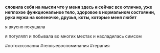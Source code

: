 **словила себя на мысли что у меня здесь и сейчас все отлично, уже неплохое функциональное тело, здоровое в нормальном состоянии, рука мужа на коленочке, друзья, коты, которые меня любят**

я вкусно покушала

я погулялп и побывала во многих местах и насладилась симсом

#потоксознания #теплыевоспоминания #терапия 